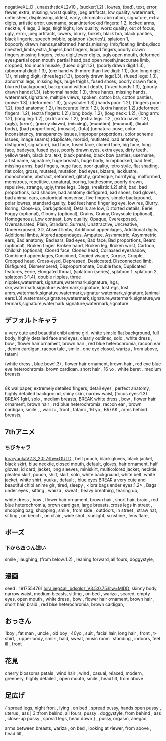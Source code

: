 negativeXL_D , unaestheticXL2v10 , (sucker:1.2) , lowres, (bad), text, error, fewer, extra, missing, worst quality, jpeg artifacts, low quality, watermark, unfinished, displeasing, oldest, early, chromatic aberration, signature, extra digits, artistic error, username, scan,interlocked fingers: 1.2, locked arms, necktie, 4 legs, 3 legs, thighhighs, low quality, worst quality, out of focus, ugly, error, jpeg artifacts, lowers, blurry, bokeh, black bra, black panties, black lingerie, speech bubble, splatoon \\(series\\), splatoon 1, bopoorly_drawn_hands,malformed_hands,missing_limb,floating_limbs,disconnected_limbs,extra_fingers,bad fingers, liquid fingers,poorly drawn fingers,missing fingers, extra digit,fewer digits, ugly open mouth, deformed eyes,partial open mouth, partial head,bad open mouth,inaccurate limb, cropped, too much muscle, (fused digit:1.3), (poorly drawn digit:1.3), (abnormal digit: 1.3), (one hand with more than five digit: 1.1), (too long digit: 1.1), missing digit, (three legs:1.3), (poorly drawn legs:1.3), (fused legs: 1.3), abnormal legs, missing legs, huge thighs, fused shoes, poorly drawn face, blurred background, background without depth, (fused hands:1.3), (poorly drawn hands:1.3), (abnormal hands: 1.3), three hands, missing hands, watermark,signature, multiple views, spoken, cotton bra, cotton panties, (noise: 1.3), (deformed: 1.3), (grayscale: 1.3),(hands poor: 1.2), (fingers poor: 1.2), (bad anatomy: 1.2), (inaccurate limb: 1.2), (extra hands: 1.2),(deformed fingers: 1.2), (extra fingers: 1.2),(long body: 1.2), (long neck: 1.2), (long arm: 1.2), (long leg: 1.2), (extra arms: 1.2), (extra legs: 1.2), (extra navel: 1.2),(ugly), (error), (poorly drawn), (missing), (mutation), (mutated), (liquid body), (bad proportions), (mosaic), (futa),(unnatural pose, color inconsistency, transparency issues, improper proportions, color scheme issues, image seams),(duplicate, morbid, mutilated, bad anatomy, disfigured, signature), bad face, fused face, cloned face, big face, long face, badeyes, fused eyes, poorly drawn eyes, extra eyes, dirty teeth, yellow teeth, black bra, text, black panties, black bow panties, username, artist name, signature, huge breasts, huge body, humpbacked, bad feet, missing arms, bad fingers, huge face, poor quality, retro style, flat shading, flat color, gross, mutated, mutation, bad eyes, bizarre, lacklustre, monochrome, abstract, deformed, glitchy, grotesque, horrifying, malformed, monstrous, repetitive, unnatural, boring, loathesome, poorly drawn, repulsive, strange, ugly, three legs, 3legs, (realistic:1.2),shit, bad, bad proportions, bad shadow, bad anatomy disfigured, bad shoes, bad gloves, bad animal ears, anatomical nonsense, five fingers, simple background, polar lowres, standard quality, bad feet hand finger leg eye, low res, Blurry, Boring, Close-up, Dark(optional), Details are low, Distorted details, Eerie, Foggy (optional), Gloomy (optional), Grains, Grainy, Grayscale (optional), Homogenous, Low contrast, Low quality, Opaque, Overexposed, Oversaturated, Plain, Standard, Surreal, Unattractive, Uncreative, Underexposed, 3D, Absent limbs, Additional appendages, Additional digits, Additional limbs, Altered appendages, Amputee, Asymmetric, Asymmetric ears, Bad anatomy, Bad ears, Bad eyes, Bad face, Bad proportions, Beard (optional), Broken finger, Broken hand, Broken leg, Broken wrist, Cartoon, Childish (optional), Cloned face, Cloned head, Collapsed eyeshadow, Combined appendages, Conjoined, Copied visage, Corpse, Cripple, Cropped head, Cross-eyed, Depressed, Desiccated, Disconnected limb, Disfigured, Dismembered, Disproportionate, Double face, Duplicated features, Eerie, Elongated throat, (splatoon \(series\), splatoon 1, splatoon 2, splatoon 3:1.4), double nipples, three nipples,watermark,signature,watermark,signature, legs, skir,watermark,signature,watermark,signature, lost legs, lost amrs,watermark,signature,watermark,signatur watermark,signature,(animal ears:1.3),watermark,signature,watermark,signature,watermark,signature,watermark,signature,watermark,signature,watermark,signature



## デフォルトキャラ

a very cute and beautiful chibi anime girl, white simple flat background, full body,  highly detailed face and eyes, clearly outlined, solo , white dress , bow , flower hair ornament,    brown hair , red blue  heterochromia,  racoon ear , denim cardigan,  racoon tale , smile , one eye closed,  wariza ,  from above,  tatami 

(white dress , blue bow:1.3) , flower hair ornament, brown hair , red eye blue eye heterochromia,  brown cardigan, short hair , 16 yo , white beret , medium breasts


## 
8k wallpaper, extremely detailed fingers, detail eyes , perfect anatomy, highly detailed background, shiny skin, narrow waist, (focus eyes:1.3) BREAK
1girl, solo , medium breasts,   BREAK
white dress , bow , flower hair ornament,    brown hair , red blue  heterochromia,  racoon ear , brown cardigan,  smile ,   ,  wariza ,  front ,  tatami , 16 yo , BREAK  , arms behind breasts, 

## 7thアニメ

### ちびキャラ

<lora:yuukaV2.3_2:0.7:lbw=OUTD> , belt pouch, black gloves, black jacket, black skirt, blue necktie, closed mouth, default, gloves, hair ornament, half gloves, id card, jacket, long sleeves, miniskirt, multicolored jacket, necktie, pleated skirt, pouch, shirt, skirt, solo, white background, white belt, white jacket, white shirt, yuuka , default , blue eyes  BREAK 
a very cute and beautiful chibi anime girl,  tired,  sleepy , <lora:bags under eyes:1.2> , Bags under eyes , sitting , wariza , sweat , heavy breathing, tearing up, 

white dress , bow , flower hair ornament,    brown hair , short hair, braid ,   red blue  heterochromia, brown cardigan,  large breasts,  cross legs 
in street , shopping bag,  shopping , smile , from side ,  outdoors,  in street , straw hat,  sitting , on bench ,  on chair , wide shot , sunlight,  sunshine , lens flare, 

## ポーズ
### 下から四つん這い
smile , laughing,  (from below:1.2)  ,  leaning forward,  all fours,  doggystyle, 

## 漫画
seed : 1917554761
<lora:neg4all_bdsqlsz_V3.5:0.75:lbw=MIDD>, skinny body, narrow waist, medium breasts, 
 sitting , on bed , wariza ,  scared,  empty eyes,  open mouth , 
white dress , bow , flower hair ornament,    brown hair , short hair, braid ,   red blue  heterochromia, brown cardigan,   

## おっさん
1boy , fat man , uncle , old boy , 40yo , suit , facial hair,  long hair , front ,  t-shirt,  ,  upper body,  smile , bald,  sweat,  music room , standing , indoors,  feel ill , front 

## 花見
cherry blossoms petals , wind hair , wind , casual, relaxed, modern, greenery,  highly detailed , open mouth,  smile , head tilt,   from above 

## 足広げ

{ spread legs,  night front , lying , on bed  , spread pussy,  hands open pussy , uterus , ass  | 3::from behind,  all fours,  pussy , doggystyle,  from behind , ass , close-up pussy , spread legs, head down } , pussy,  orgasm,  ahegao, 

arms between breasts,  wariza , on bed , looking at viewer,    from above , head tilt, 